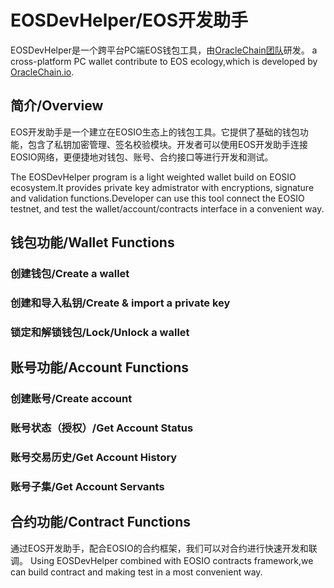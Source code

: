 # EOSDevHelper/EOS开发助手
EOSDevHelper是一个跨平台PC端EOS钱包工具，由[OracleChain团队](oraclechain.io)研发。
a cross-platform PC wallet contribute to EOS ecology,which is developed by [OracleChain.io](oraclechain.io).

## 简介/Overview

EOS开发助手是一个建立在EOSIO生态上的钱包工具。它提供了基础的钱包功能，包含了私钥加密管理、签名校验模块。开发者可以使用EOS开发助手连接EOSIO网络，更便捷地对钱包、账号、合约接口等进行开发和测试。

The EOSDevHelper program is a light weighted wallet build on EOSIO ecosystem.It provides private key admistrator with encryptions, signature and validation functions.Developer can use this tool connect the EOSIO testnet, and test the wallet/account/contracts interface in a convenient way.

## 钱包功能/Wallet Functions
### 创建钱包/Create a wallet
### 创建和导入私钥/Create & import a private key
### 锁定和解锁钱包/Lock/Unlock a wallet

## 账号功能/Account Functions
### 创建账号/Create account
### 账号状态（授权）/Get Account Status
### 账号交易历史/Get Account History
### 账号子集/Get Account Servants


## 合约功能/Contract Functions
通过EOS开发助手，配合EOSIO的合约框架，我们可以对合约进行快速开发和联调。
Using EOSDevHelper combined with EOSIO contracts framework,we can build contract and making test in a most convenient way.
